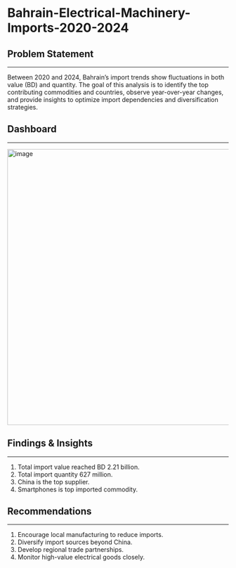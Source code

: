 # Bahrain-Electrical-Machinery-Imports-2020-2024
## Problem Statement
---
Between 2020 and 2024, Bahrain’s import trends show fluctuations in both value (BD) and quantity. The goal of this analysis is to identify the top contributing commodities and countries, observe year-over-year changes, and provide insights to optimize import dependencies and diversification strategies.

## Dashboard
---
<img width="1110" height="628" alt="image" src="https://github.com/user-attachments/assets/b1895202-1053-4fad-8c22-f46402bc6e04" />

## Findings & Insights
---
1. Total import value reached BD 2.21 billion.
2. Total import quantity 627 million.
3. China is the top supplier.
4. Smartphones is top imported commodity.

## Recommendations
---
1. Encourage local manufacturing to reduce imports.
2. Diversify import sources beyond China.
3. Develop regional trade partnerships.
4. Monitor high-value electrical goods closely.
